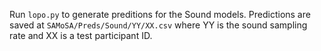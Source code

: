 Run `lopo.py` to generate preditions for the Sound models. Predictions are saved at `SAMoSA/Preds/Sound/YY/XX.csv` where YY is the sound sampling rate and XX is a test participant ID.
